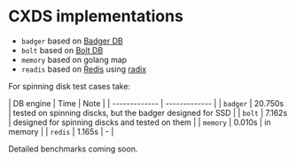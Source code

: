 CXDS implementations
====================

- `badger` based on [Badger DB](github.com/dgraph-io/badger)
- `bolt` based on [Bolt DB](github.com/boltdb/bolt)
- `memory` based on golang map
- `readis` based on [Redis](redis.io) using [radix](github.com/mediocregopher/radix.v3)

For spinning disk test cases take:

| DB engine  | Time | Note |
| ------------- | ------------- |
| `badger`  | 20.750s  | tested on spinning discks, but the badger designed for SSD |
| `bolt`  | 7.162s  | designed for spinning discks and tested on them |
| `memory`  | 0.010s  | in memory |
| `redis`  | 1.165s  | - |

Detailed benchmarks coming soon.
